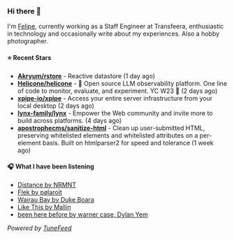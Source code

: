 ### Hi there 👋

I'm [Felipe](https://felipevm.com), currently working as a Staff Engineer at Transfeera, enthusiastic in technology and occasionally write about my experiences. Also a hobby photographer.

#### ⭐ Recent Stars
- **[Akryum/rstore](https://github.com/Akryum/rstore)** - Reactive datastore (1 day ago)
- **[Helicone/helicone](https://github.com/Helicone/helicone)** - 🧊 Open source LLM observability platform. One line of code to monitor, evaluate, and experiment. YC W23 🍓 (2 days ago)
- **[xpipe-io/xpipe](https://github.com/xpipe-io/xpipe)** - Access your entire server infrastructure from your local desktop (2 days ago)
- **[lynx-family/lynx](https://github.com/lynx-family/lynx)** - Empower the Web community and invite more to build across platforms. (4 days ago)
- **[apostrophecms/sanitize-html](https://github.com/apostrophecms/sanitize-html)** - Clean up user-submitted HTML, preserving whitelisted elements and whitelisted attributes on a per-element basis. Built on htmlparser2 for speed and tolerance (1 week ago)

#### 🎧 What I have been listening
- [Distance by NRMNT](https://open.spotify.com/track/2kI2g20VpLziryb7552XS7)
- [Flek by pølaroit](https://open.spotify.com/track/37MvOmyPdgyeWOymDgor3O)
- [Wairau Bay by Duke Boara](https://open.spotify.com/track/3cUUVRG0w6BmUgd4Jvq7MZ)
- [Like This by Mallin](https://open.spotify.com/track/6mGA7mSuXx8o1ytfnImc7s)
- [been here before by warner case, Dylan Yem](https://open.spotify.com/track/5LwAKCJlEo30A3DcObcRgW)

_Powered by [TuneFeed](https://tunefeed.app?ref=github.com)_
